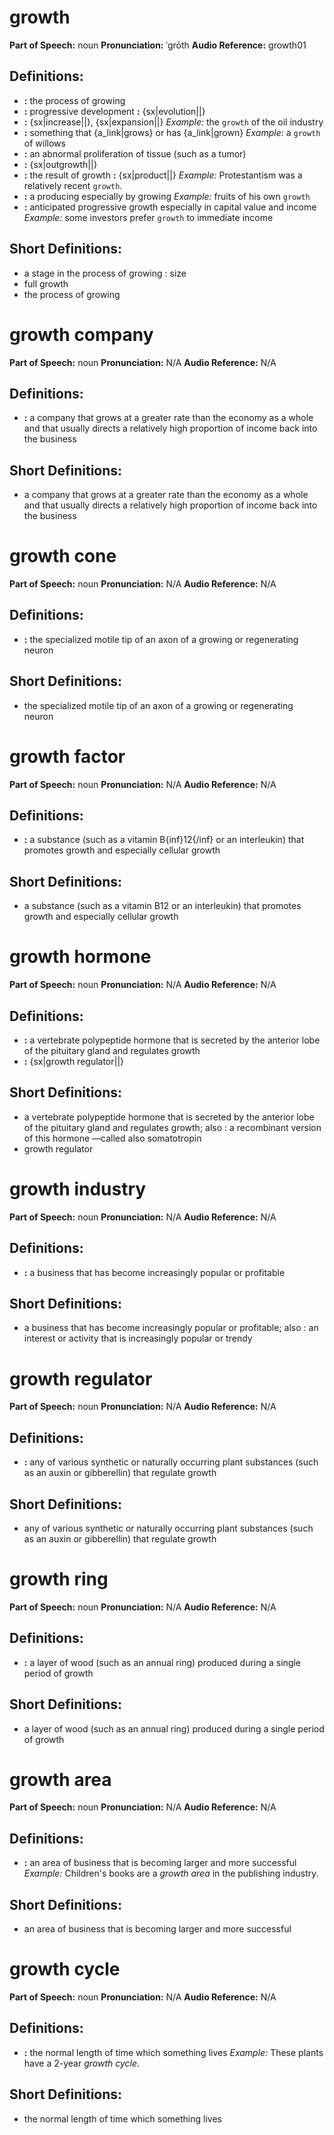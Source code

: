 # growth

**Part of Speech:** noun
**Pronunciation:** ˈgrōth
**Audio Reference:** growth01

## Definitions:
- **:** the process of growing
- **:** progressive development **:** {sx|evolution||}
- **:** {sx|increase||}, {sx|expansion||} 
  *Example:* the `growth` of the oil industry
- **:** something that {a_link|grows} or has {a_link|grown} 
  *Example:* a `growth` of willows
- **:** an abnormal proliferation of tissue (such as a tumor)
- **:** {sx|outgrowth||}
- **:** the result of growth **:** {sx|product||} 
  *Example:* Protestantism was a relatively recent `growth`.
- **:** a producing especially by growing 
  *Example:* fruits of his own `growth`
- **:** anticipated progressive growth especially in capital value and income 
  *Example:* some investors prefer `growth` to immediate income

## Short Definitions:
- a stage in the process of growing : size
- full growth
- the process of growing
# growth company

**Part of Speech:** noun
**Pronunciation:** N/A
**Audio Reference:** N/A

## Definitions:
- **:** a company that grows at a greater rate than the economy as a whole and that usually directs a relatively high proportion of income back into the business

## Short Definitions:
- a company that grows at a greater rate than the economy as a whole and that usually directs a relatively high proportion of income back into the business
# growth cone

**Part of Speech:** noun
**Pronunciation:** N/A
**Audio Reference:** N/A

## Definitions:
- **:** the specialized motile tip of an axon of a growing or regenerating neuron

## Short Definitions:
- the specialized motile tip of an axon of a growing or regenerating neuron
# growth factor

**Part of Speech:** noun
**Pronunciation:** N/A
**Audio Reference:** N/A

## Definitions:
- **:** a substance (such as a vitamin B{inf}12{/inf} or an interleukin) that promotes growth and especially cellular growth

## Short Definitions:
- a substance (such as a vitamin B12 or an interleukin) that promotes growth and especially cellular growth
# growth hormone

**Part of Speech:** noun
**Pronunciation:** N/A
**Audio Reference:** N/A

## Definitions:
- **:** a vertebrate polypeptide hormone that is secreted by the anterior lobe of the pituitary gland and regulates growth
- **:** {sx|growth regulator||}

## Short Definitions:
- a vertebrate polypeptide hormone that is secreted by the anterior lobe of the pituitary gland and regulates growth; also : a recombinant version of this hormone —called also somatotropin
- growth regulator
# growth industry

**Part of Speech:** noun
**Pronunciation:** N/A
**Audio Reference:** N/A

## Definitions:
- **:** a business that has become increasingly popular or profitable

## Short Definitions:
- a business that has become increasingly popular or profitable; also : an interest or activity that is increasingly popular or trendy
# growth regulator

**Part of Speech:** noun
**Pronunciation:** N/A
**Audio Reference:** N/A

## Definitions:
- **:** any of various synthetic or naturally occurring plant substances (such as an auxin or gibberellin) that regulate growth

## Short Definitions:
- any of various synthetic or naturally occurring plant substances (such as an auxin or gibberellin) that regulate growth
# growth ring

**Part of Speech:** noun
**Pronunciation:** N/A
**Audio Reference:** N/A

## Definitions:
- **:** a layer of wood (such as an annual ring) produced during a single period of growth

## Short Definitions:
- a layer of wood (such as an annual ring) produced during a single period of growth
# growth area

**Part of Speech:** noun
**Pronunciation:** N/A
**Audio Reference:** N/A

## Definitions:
- **:** an area of business that is becoming larger and more successful 
  *Example:* Children's books are a *growth area* in the publishing industry.

## Short Definitions:
- an area of business that is becoming larger and more successful
# growth cycle

**Part of Speech:** noun
**Pronunciation:** N/A
**Audio Reference:** N/A

## Definitions:
- **:** the normal length of time which something lives 
  *Example:* These plants have a 2-year *growth cycle*.

## Short Definitions:
- the normal length of time which something lives
